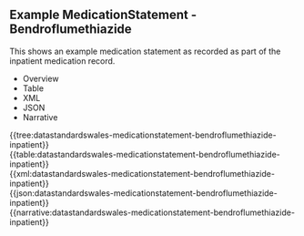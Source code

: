 <div class="warning"><span class="ClinicalWarn"></span></div>

## Example MedicationStatement - Bendroflumethiazide
This shows an example medication statement as recorded as part of the inpatient medication record.

<div class="tab-wrap">
  <ul class="tab-head">
    <li class="tablink" onclick="openCity(this,'tabtree')" data-target="tabtree">
      Overview
    </li>
    <li class="tablink" onclick="openCity(this,'tabtable')" data-target="tabtable">
      Table
    </li>
    <li class="tablink tab-active" onclick="openCity(this,'tabxml')" data-target="tabxml">
      XML
    </li>    
    <li class="tablink" onclick="openCity(this,'tabjson')" data-target="tabjson">
      JSON
    </li>    
    <li class="tablink" onclick="openCity(this,'tabnarrative')" data-target="tabnarrative">
      Narrative
    </li>
  </ul>
  <div class="tab-main">
    <div id="tabtree" class="tabcontent">
      {{tree:datastandardswales-medicationstatement-bendroflumethiazide-inpatient}}
    </div>
    <div id="tabtable" class="tabcontent">
      {{table:datastandardswales-medicationstatement-bendroflumethiazide-inpatient}}
    </div>       
    <div id="tabxml" class="tabcontent active">      
      {{xml:datastandardswales-medicationstatement-bendroflumethiazide-inpatient}}
    </div>
    <div id="tabjson" class="tabcontent">
      {{json:datastandardswales-medicationstatement-bendroflumethiazide-inpatient}}
    </div>       
    <div id="tabnarrative" class="tabcontent">
      {{narrative:datastandardswales-medicationstatement-bendroflumethiazide-inpatient}}
    </div>  
  </div>
</div>